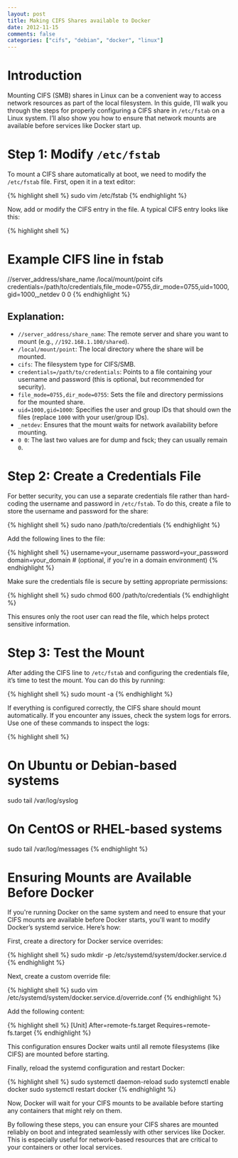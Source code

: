 ```yaml
---
layout: post
title: Making CIFS Shares available to Docker
date: 2012-11-15
comments: false
categories: ["cifs", "debian", "docker", "linux"]
---
```


# Introduction

Mounting CIFS (SMB) shares in Linux can be a convenient way to access network resources as part of the local filesystem. 
In this guide, I’ll walk you through the steps for properly configuring a CIFS share in `/etc/fstab` on a Linux system. 
I’ll also show you how to ensure that network mounts are available before services like Docker start up.

# Step 1: Modify `/etc/fstab`

To mount a CIFS share automatically at boot, we need to modify the `/etc/fstab` file. First, open it in a text editor:

{% highlight shell %}
sudo vim /etc/fstab
{% endhighlight %}

Now, add or modify the CIFS entry in the file. A typical CIFS entry looks like this:

{% highlight shell %}
# Example CIFS line in fstab
//server_address/share_name /local/mount/point cifs credentials=/path/to/credentials,file_mode=0755,dir_mode=0755,uid=1000,gid=1000,_netdev 0 0
{% endhighlight %}

## Explanation:
- `//server_address/share_name`: The remote server and share you want to mount (e.g., `//192.168.1.100/shared`).
- `/local/mount/point`: The local directory where the share will be mounted.
- `cifs`: The filesystem type for CIFS/SMB.
- `credentials=/path/to/credentials`: Points to a file containing your username and password (this is optional, but recommended for security).
- `file_mode=0755,dir_mode=0755`: Sets the file and directory permissions for the mounted share.
- `uid=1000,gid=1000`: Specifies the user and group IDs that should own the files (replace `1000` with your user/group IDs).
- `_netdev`: Ensures that the mount waits for network availability before mounting.
- `0 0`: The last two values are for dump and fsck; they can usually remain `0`.

# Step 2: Create a Credentials File

For better security, you can use a separate credentials file rather than hard-coding the username and password in `/etc/fstab`. To do this, create a file to store the username and password for the share:

{% highlight shell %}
sudo nano /path/to/credentials
{% endhighlight %}

Add the following lines to the file:

{% highlight shell %}
username=your_username
password=your_password
domain=your_domain   # (optional, if you're in a domain environment)
{% endhighlight %}

Make sure the credentials file is secure by setting appropriate permissions:

{% highlight shell %}
sudo chmod 600 /path/to/credentials
{% endhighlight %}

This ensures only the root user can read the file, which helps protect sensitive information.

# Step 3: Test the Mount

After adding the CIFS line to `/etc/fstab` and configuring the credentials file, it’s time to test the mount. You can do this by running:

{% highlight shell %}
sudo mount -a
{% endhighlight %}

If everything is configured correctly, the CIFS share should mount automatically. If you encounter any issues, check the system logs for errors. 
Use one of these commands to inspect the logs:

{% highlight shell %}
# On Ubuntu or Debian-based systems
sudo tail /var/log/syslog

# On CentOS or RHEL-based systems
sudo tail /var/log/messages
{% endhighlight %}

# Ensuring Mounts are Available Before Docker

If you're running Docker on the same system and need to ensure that your CIFS mounts are available before Docker starts, you'll want to modify 
Docker’s systemd service. Here’s how:

First, create a directory for Docker service overrides:

{% highlight shell %}
sudo mkdir -p /etc/systemd/system/docker.service.d
{% endhighlight %}

Next, create a custom override file:

{% highlight shell %}
sudo vim /etc/systemd/system/docker.service.d/override.conf
{% endhighlight %}

Add the following content:

{% highlight shell %}
[Unit]
After=remote-fs.target
Requires=remote-fs.target
{% endhighlight %}

This configuration ensures Docker waits until all remote filesystems (like CIFS) are mounted before starting.

Finally, reload the systemd configuration and restart Docker:

{% highlight shell %}
sudo systemctl daemon-reload
sudo systemctl enable docker
sudo systemctl restart docker
{% endhighlight %}

Now, Docker will wait for your CIFS mounts to be available before starting any containers that might rely on them.

By following these steps, you can ensure your CIFS shares are mounted reliably on boot and integrated seamlessly with other services like Docker. 
This is especially useful for network-based resources that are critical to your containers or other local services.

